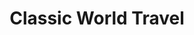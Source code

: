 ---
title: "Classic World Travel"
url: /peachtree-city/classic-world-travel/
shop: travel agency
---